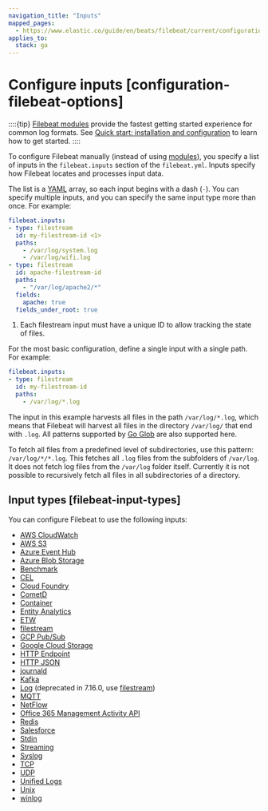 ```yaml
---
navigation_title: "Inputs"
mapped_pages:
  - https://www.elastic.co/guide/en/beats/filebeat/current/configuration-filebeat-options.html
applies_to:
  stack: ga
---
```


# Configure inputs [configuration-filebeat-options]


::::{tip}
[Filebeat modules](/reference/filebeat/filebeat-modules-overview.md) provide the fastest getting started experience for common log formats. See [Quick start: installation and configuration](/reference/filebeat/filebeat-installation-configuration.md) to learn how to get started.
::::


To configure Filebeat manually (instead of using [modules](/reference/filebeat/filebeat-modules-overview.md)), you specify a list of inputs in the `filebeat.inputs` section of the `filebeat.yml`. Inputs specify how Filebeat locates and processes input data.

The list is a [YAML](http://yaml.org/) array, so each input begins with a dash (`-`). You can specify multiple inputs, and you can specify the same input type more than once. For example:

```yaml
filebeat.inputs:
- type: filestream
  id: my-filestream-id <1>
  paths:
    - /var/log/system.log
    - /var/log/wifi.log
- type: filestream
  id: apache-filestream-id
  paths:
    - "/var/log/apache2/*"
  fields:
    apache: true
  fields_under_root: true
```

1. Each filestream input must have a unique ID to allow tracking the state of files.


For the most basic configuration, define a single input with a single path. For example:

```yaml
filebeat.inputs:
- type: filestream
  id: my-filestream-id
  paths:
    - /var/log/*.log
```

The input in this example harvests all files in the path `/var/log/*.log`, which means that Filebeat will harvest all files in the directory `/var/log/` that end with `.log`. All patterns supported by [Go Glob](https://golang.org/pkg/path/filepath/#Glob) are also supported here.

To fetch all files from a predefined level of subdirectories, use this pattern: `/var/log/*/*.log`. This fetches all `.log` files from the subfolders of `/var/log`. It does not fetch log files from the `/var/log` folder itself. Currently it is not possible to recursively fetch all files in all subdirectories of a directory.


## Input types [filebeat-input-types]

You can configure Filebeat to use the following inputs:

* [AWS CloudWatch](/reference/filebeat/filebeat-input-aws-cloudwatch.md)
* [AWS S3](/reference/filebeat/filebeat-input-aws-s3.md)
* [Azure Event Hub](/reference/filebeat/filebeat-input-azure-eventhub.md)
* [Azure Blob Storage](/reference/filebeat/filebeat-input-azure-blob-storage.md)
* [Benchmark](/reference/filebeat/filebeat-input-benchmark.md)
* [CEL](/reference/filebeat/filebeat-input-cel.md)
* [Cloud Foundry](/reference/filebeat/filebeat-input-cloudfoundry.md)
* [CometD](/reference/filebeat/filebeat-input-cometd.md)
* [Container](/reference/filebeat/filebeat-input-container.md)
* [Entity Analytics](/reference/filebeat/filebeat-input-entity-analytics.md)
* [ETW](/reference/filebeat/filebeat-input-etw.md)
* [filestream](/reference/filebeat/filebeat-input-filestream.md)
* [GCP Pub/Sub](/reference/filebeat/filebeat-input-gcp-pubsub.md)
* [Google Cloud Storage](/reference/filebeat/filebeat-input-gcs.md)
* [HTTP Endpoint](/reference/filebeat/filebeat-input-http_endpoint.md)
* [HTTP JSON](/reference/filebeat/filebeat-input-httpjson.md)
* [journald](/reference/filebeat/filebeat-input-journald.md)
* [Kafka](/reference/filebeat/filebeat-input-kafka.md)
* [Log](/reference/filebeat/filebeat-input-log.md) (deprecated in 7.16.0, use [filestream](/reference/filebeat/filebeat-input-filestream.md))
* [MQTT](/reference/filebeat/filebeat-input-mqtt.md)
* [NetFlow](/reference/filebeat/filebeat-input-netflow.md)
* [Office 365 Management Activity API](/reference/filebeat/filebeat-input-o365audit.md)
* [Redis](/reference/filebeat/filebeat-input-redis.md)
* [Salesforce](/reference/filebeat/filebeat-input-salesforce.md)
* [Stdin](/reference/filebeat/filebeat-input-stdin.md)
* [Streaming](/reference/filebeat/filebeat-input-streaming.md)
* [Syslog](/reference/filebeat/filebeat-input-syslog.md)
* [TCP](/reference/filebeat/filebeat-input-tcp.md)
* [UDP](/reference/filebeat/filebeat-input-udp.md)
* [Unified Logs](/reference/filebeat/filebeat-input-unifiedlogs.md)
* [Unix](/reference/filebeat/filebeat-input-unix.md)
* [winlog](/reference/filebeat/filebeat-input-winlog.md)
